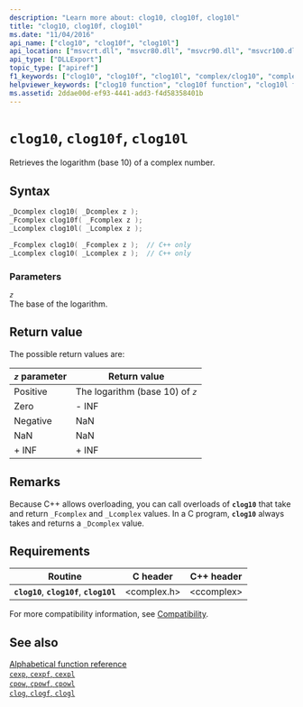 ```yaml
---
description: "Learn more about: clog10, clog10f, clog10l"
title: "clog10, clog10f, clog10l"
ms.date: "11/04/2016"
api_name: ["clog10", "clog10f", "clog10l"]
api_location: ["msvcrt.dll", "msvcr80.dll", "msvcr90.dll", "msvcr100.dll", "msvcr100_clr0400.dll", "msvcr110.dll", "msvcr110_clr0400.dll", "msvcr120.dll", "msvcr120_clr0400.dll", "ucrtbase.dll", "api-ms-win-crt-math-l1-1-0.dll"]
api_type: ["DLLExport"]
topic_type: ["apiref"]
f1_keywords: ["clog10", "clog10f", "clog10l", "complex/clog10", "complex/clog10f", "complex/clog10l"]
helpviewer_keywords: ["clog10 function", "clog10f function", "clog10l function"]
ms.assetid: 2ddae00d-ef93-4441-add3-f4d58358401b
---
```

# `clog10`, `clog10f`, `clog10l`

Retrieves the logarithm (base 10) of a complex number.

## Syntax

```C
_Dcomplex clog10( _Dcomplex z );
_Fcomplex clog10f( _Fcomplex z );
_Lcomplex clog10l( _Lcomplex z );
```

```cpp
_Fcomplex clog10( _Fcomplex z );  // C++ only
_Lcomplex clog10( _Lcomplex z );  // C++ only
```

### Parameters

*`z`*\
The base of the logarithm.

## Return value

The possible return values are:

| *`z`* parameter | Return value |
|---|---|
| Positive | The logarithm (base 10) of *`z`* |
| Zero | - INF |
| Negative | NaN |
| NaN | NaN |
| + INF | + INF |

## Remarks

Because C++ allows overloading, you can call overloads of **`clog10`** that take and return `_Fcomplex` and `_Lcomplex` values. In a C program, **`clog10`** always takes and returns a `_Dcomplex` value.

## Requirements

| Routine | C header | C++ header |
|---|---|---|
| **`clog10`**, **`clog10f`**, **`clog10l`** | \<complex.h> | \<ccomplex> |

For more compatibility information, see [Compatibility](../compatibility.md).

## See also

[Alphabetical function reference](crt-alphabetical-function-reference.md)\
[`cexp`, `cexpf`, `cexpl`](cexp-cexpf-cexpl.md)\
[`cpow`, `cpowf`, `cpowl`](cpow-cpowf-cpowl.md)\
[`clog`, `clogf`, `clogl`](clog-clogf-clogl.md)
